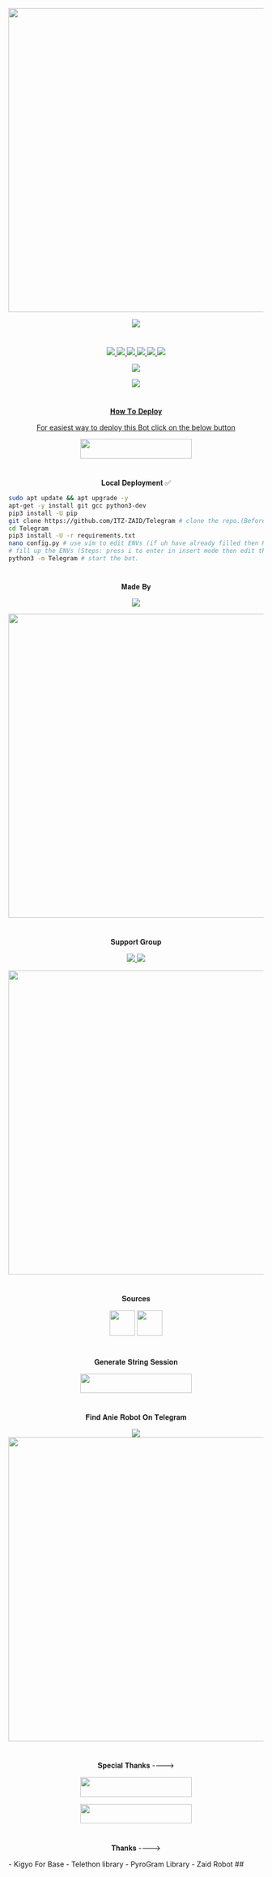 <p align="center"><a href="https://github.com/ITZ-ZAID/Telegram"><img src="https://img.shields.io/badge/𝐀𝐧𝐢𝐞%20𝐑𝐨𝐛𝐨𝐭-red?&style=flat-square?&logo=github" width=600px></a></p>
<p align="center"><a href="https://github.com/ITZ-ZAID/Telegram"><img src="https://telegra.ph/file/c05d22bcb94fb92b354db.jpg"></a></p>

#

<p align="center">
<a href="https://github.com/ITZ-ZAID/Telegram/network/members"><img src="https://img.shields.io/github/forks/ITZ-ZAID/Telegram?style=social" />
<img src="https://img.shields.io/github/stars/ITZ-ZAID/Telegram?style=social" />
<img src="https://img.shields.io/github/watchers/ITZ-ZAID/Telegram?style=social" />
<a href="https://github.com/ITZ-ZAID/Telegram"><img src="https://img.shields.io/github/repo-size/ITZ-ZAID/Telegram?style=social&logo=github" />
<a href="https://perso.crans.org/besson/LICENSE.html"><img src="https://img.shields.io/badge/License-GPLv3-blue.svg?style=social&logo=github" />
<a href="https://app.codacy.com/manual/ITZ-ZAID/Telegram/dashboard"><img src="https://img.shields.io/codacy/grade/d1726ee34f964a9a9b1ac509c6d90729?color=gold&logo=github&style=social" />
</p>

<p align="center"><img src="https://github-readme-stats.vercel.app/api/pin/?username=ITZ-ZAID&repo=Telegram&theme=dark" /></a></p>
<p align="center"><a href="https://github.com/ITZ-ZAID/Telegram/"><img src="https://badges.frapsoft.com/os/v2/open-source.svg?style=social" />
</p>

#

<p align="center">𝐇𝐨𝐰 𝐓𝐨 𝐃𝐞𝐩𝐥𝐨𝐲</p>
<p align="center">For easiest way to deploy this Bot click on the below button</p>
<p align="center"><a href="https://www.herokucdn.com/deploy/button.svg)](https://heroku.com/deploy"> <img src="https://img.shields.io/badge/Deploy%20To%20Heroku-black?style=for-the-badge&logo=heroku" width="220" height="38.45"/></a></p>
 
#

<p align="center">𝐋𝐨𝐜𝐚𝐥 𝐃𝐞𝐩𝐥𝐨𝐲𝐦𝐞𝐧𝐭 ✅</p>

```sh
sudo apt update && apt upgrade -y
apt-get -y install git gcc python3-dev
pip3 install -U pip
git clone https://github.com/ITZ-ZAID/Telegram # clone the repo.(Before Cloning Make Sure uh have Filled Your Vars in config.ini)
cd Telegram
pip3 install -U -r requirements.txt
nano config.py # use vim to edit ENVs (if uh have already filled then Run start command
# fill up the ENVs (Steps: press i to enter in insert mode then edit the file. Press Esc to exit the editing mode then type :wq! and press Enter key to save the file).
python3 -m Telegram # start the bot.
```

#

<p align="center">𝐌𝐚𝐝𝐞 𝐁𝐲</p>

<p align="center">
    <a href="https://t.me/Timesisnotwaiting"> <img src="https://img.shields.io/badge/Anie-Master-ff69b4" /> </a>
</p>
<a href="https://t.me/Timesisnotwaiting"><img src="https://img.shields.io/badge/Iƚȥ%20Zαιԃ-gold?&style=for-the-badge&logo=telegram" width=600px></a></p>


#

<p align="center">𝐒𝐮𝐩𝐩𝐨𝐫𝐭 𝐆𝐫𝐨𝐮𝐩</p>

<p align="center">
    <a href="https://t.me/Superior_Support"> <img src="https://img.shields.io/badge/Join-Our-green" /> <img src="https://img.shields.io/badge/Support-Group-critical" /> </a>
</p>
<a href="https://t.me/Superior_Bots"><img src="https://img.shields.io/badge/Telegram-𝐔𝐩𝐝𝐚𝐭𝐞%20'𝐬%20𝐂𝐡𝐚𝐧𝐧𝐞𝐥%20-gold?&style=flat-square?&logo=telegram" width=600px></a></p>


#

<p align="center">𝐒𝐨𝐮𝐫𝐜𝐞𝐬</p>

<p align="center">
    <img src="https://img.shields.io/badge/Python-black" width=50px/>   <img src="https://img.shields.io/badge/Telethn-black" width=50px/>
</p>

#

<p align="center">𝐆𝐞𝐧𝐞𝐫𝐚𝐭𝐞 𝐒𝐭𝐫𝐢𝐧𝐠 𝐒𝐞𝐬𝐬𝐢𝐨𝐧</p>

<p align="center"><a href="https://t.me/StringSession_GeneratorBot"> <img src="https://img.shields.io/badge/String%20Session-black?style=for-the-badge&logo=replit" width="220" height="38.45"/></a></p>
 
#

<p align="center">𝐅𝐢𝐧𝐝 𝐀𝐧𝐢𝐞 𝐑𝐨𝐛𝐨𝐭 𝐎𝐧 𝐓𝐞𝐥𝐞𝐠𝐫𝐚𝐦</p>

<p align="center">
    <a href="https://t.me/Anierobot_bot"><img src="https://img.shields.io/badge/Best-Bot-ff69b4" /></a>
    <a href="https://t.me/Anierobot_bot"><img src="https://img.shields.io/badge/Telegram-𝐀𝐧𝐢𝐞%20𝐑𝐨𝐛𝐨𝐭-gold?&style=flat-square?&logo=telegram" width=600px></a></p>
</p>

#

<p align="center">𝐒𝐩𝐞𝐜𝐢𝐚𝐥 𝐓𝐡𝐚𝐧𝐤𝐬 ----> </p>

<p align="center"><a href="https://t.me/Timesisnotwaiting"><img src="https://img.shields.io/badge/ᴛᴇʟᴇɢʀᴀᴍ-𝐙𝐚𝐢𝐝-black?&style=for-the-badge&logo=telegram" width="220" height="38.45"></a></p>
<p align="center"><a href="https://t.me/Shubhanshutya"><img src="https://img.shields.io/badge/ᴛᴇʟᴇɢʀᴀᴍ-𝐒𝐡𝐮𝐛𝐡𝐚𝐧𝐬𝐡𝐮-black?&style=for-the-badge&logo=telegram" width="220" height="38.45"></a></p>

#


##
<p align="center"> 𝐓𝐡𝐚𝐧𝐤𝐬 ----> </p>
- Kigyo For Base
- Telethon library
- PyroGram Library
- Zaid Robot
##
